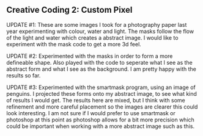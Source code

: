 ## Creative Coding 2: Custom Pixel

UPDATE #1: These are some images I took for a photography paper last year experimenting with colour, water and light. The masks follow the flow of the light and water which creates a abstract image. I would like to experiment with the mask code to get a more 3d feel.

UPDATE #2: Experimented with the masks in order to form a more defineable shape. Also played with the code to seperate what I see as the abstract form and what I see as the background. I am pretty happy with the results so far.

UPDATE #3: Experimented with the smartmask program, using an image of penguins. I projected these forms onto my abstract image, to see what kind of results I would get. The results here are mixed, but I think with some refinement and more careful placement so the images are clearer this could look interesting. I am not sure if I would prefer to use smartmask or photoshop at this point as photoshop allows for a bit more precision which could be important when working with a more abstract image such as this.
